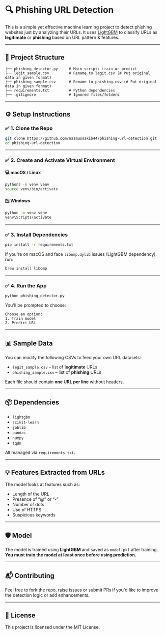 # 🔍 Phishing URL Detection

This is a simple yet effective machine learning project to detect phishing websites just by analyzing their URLs. It uses [LightGBM](https://lightgbm.readthedocs.io/) to classify URLs as **legitimate** or **phishing** based on URL pattern & features.

---

## 📂 Project Structure

```
├── phishing_detector.py     # Main script: train or predict
├── legit_sample.csv         # Rename to legit.csv (# Put original data in given format)
├── phishing_sample.csv      # Rename to phishing.csv (# Put original data in given format)
├── requirements.txt         # Python dependencies
├── .gitignore               # Ignored files/folders
```

---

## ⚙️ Setup Instructions

### ✅ 1. Clone the Repo

```bash
git clone https://github.com/nazmussakib44/phishing-url-detection.git
cd phishing-url-detection
```

---

### ✅ 2. Create and Activate Virtual Environment

#### 💻 macOS / Linux

```bash
python3 -m venv venv
source venv/bin/activate
```

#### 🪟 Windows

```bash
python -m venv venv
venv\Scripts\activate
```

---

### ✅ 3. Install Dependencies

```bash
pip install -r requirements.txt
```

If you're on macOS and face `libomp.dylib` issues (LightGBM dependency), run:

```bash
brew install libomp
```

---

### ✅ 4. Run the App

```bash
python phishing_detector.py
```

You'll be prompted to choose:

```
Choose an option:
1. Train model
2. Predict URL
```

---

## 📊 Sample Data

You can modify the following CSVs to feed your own URL datasets:

- `legit_sample.csv` – list of **legitimate** URLs
- `phishing_sample.csv` – list of **phishing** URLs

Each file should contain **one URL per line** without headers.

---

## 📦 Dependencies

- `lightgbm`
- `scikit-learn`
- `joblib`
- `pandas`
- `numpy`
- `tqdm`

All managed via `requirements.txt`.

---

## 💡 Features Extracted from URLs

The model looks at features such as:
- Length of the URL
- Presence of “@” or “-”
- Number of dots
- Use of HTTPS
- Suspicious keywords

---

## 🛡️ Model

The model is trained using **LightGBM** and saved as `model.pkl` after training. **You must train the model at least once before using prediction.**

---

## 📬 Contributing

Feel free to fork the repo, raise issues or submit PRs if you'd like to improve the detection logic or add enhancements.

---

## 📄 License

This project is licensed under the MIT License.
